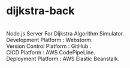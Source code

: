 # dijkstra-back
<br/>
Node.js Server For Dijkstra Algorithm Simulator. <br/>
Development Platform : Webstorm. <br/>
Version Control Platform : GitHub . <br/>
CICD Platform : AWS CodePipeLine. <br/>
Deployment Platform : AWS Elastic Beanstalk. <br/>
